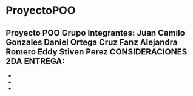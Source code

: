 # ProyectoPOO
Proyecto POO Grupo
Integrantes:
Juan Camilo Gonzales
Daniel Ortega Cruz
Fanz Alejandra Romero
Eddy Stiven Perez
CONSIDERACIONES 2DA ENTREGA:
-
-
-
-

